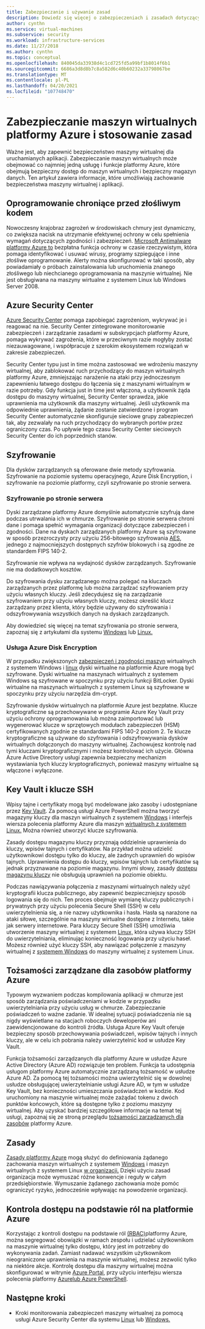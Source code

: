```yaml
---
title: Zabezpieczanie i używanie zasad
description: Dowiedz się więcej o zabezpieczeniach i zasadach dotyczących maszyn wirtualnych na platformie Azure.
author: cynthn
ms.service: virtual-machines
ms.subservice: security
ms.workload: infrastructure-services
ms.date: 11/27/2018
ms.author: cynthn
ms.topic: conceptual
ms.openlocfilehash: 840045da33938d4c1cd725fd5a99bf1b8014f6b1
ms.sourcegitcommit: 6686a3d8d8b7c8a582d6c40b60232a33798067be
ms.translationtype: MT
ms.contentlocale: pl-PL
ms.lasthandoff: 04/20/2021
ms.locfileid: "107748470"
---
```

# <a name="secure-and-use-policies-on-virtual-machines-in-azure"></a>Zabezpieczanie maszyn wirtualnych platformy Azure i stosowanie zasad

Ważne jest, aby zapewnić bezpieczeństwo maszyny wirtualnej dla uruchamianych aplikacji. Zabezpieczanie maszyn wirtualnych może obejmować co najmniej jedną usługę i funkcje platformy Azure, które obejmują bezpieczny dostęp do maszyn wirtualnych i bezpieczny magazyn danych. Ten artykuł zawiera informacje, które umożliwiają zachowanie bezpieczeństwa maszyny wirtualnej i aplikacji.

## <a name="antimalware"></a>Oprogramowanie chroniące przed złośliwym kodem

Nowoczesny krajobraz zagrożeń w środowiskach chmury jest dynamiczny, co zwiększa nacisk na utrzymanie efektywnej ochrony w celu spełnienia wymagań dotyczących zgodności i zabezpieczeń. [Microsoft Antimalware platformy Azure to](../security/fundamentals/antimalware.md) bezpłatna funkcja ochrony w czasie rzeczywistym, która pomaga identyfikować i usuwać wirusy, programy szpiegujące i inne złośliwe oprogramowanie. Alerty można skonfigurować w taki sposób, aby powiadamiały o próbach zainstalowania lub uruchomienia znanego złośliwego lub niechcianego oprogramowania na maszynie wirtualnej. Nie jest obsługiwana na maszyny wirtualne z systemem Linux lub Windows Server 2008.

## <a name="azure-security-center"></a>Azure Security Center

[Azure Security Center](../security-center/security-center-introduction.md) pomaga zapobiegać zagrożeniom, wykrywać je i reagować na nie. Security Center zintegrowane monitorowanie zabezpieczeń i zarządzanie zasadami w subskrypcjach platformy Azure, pomaga wykrywać zagrożenia, które w przeciwnym razie mogłyby zostać niezauwagowane, i współpracuje z szerokim ekosystemem rozwiązań w zakresie zabezpieczeń.

Security Center typu just in time można zastosować we wdrożeniu maszyny wirtualnej, aby zablokować ruch przychodzący do maszyn wirtualnych platformy Azure, zmniejszając narażenie na ataki przy jednoczesnym zapewnieniu łatwego dostępu do łączenia się z maszynami wirtualnym w razie potrzeby. Gdy funkcja just in time jest włączona, a użytkownik żąda dostępu do maszyny wirtualnej, Security Center sprawdza, jakie uprawnienia ma użytkownik dla maszyny wirtualnej. Jeśli użytkownik ma odpowiednie uprawnienia, żądanie zostanie zatwierdzone i program Security Center automatycznie skonfiguruje sieciowe grupy zabezpieczeń tak, aby zezwalały na ruch przychodzący do wybranych portów przez ograniczony czas. Po upływie tego czasu Security Center sieciowych Security Center do ich poprzednich stanów. 

## <a name="encryption"></a>Szyfrowanie

Dla dysków zarządzanych są oferowane dwie metody szyfrowania. Szyfrowanie na poziomie systemu operacyjnego, Azure Disk Encryption, i szyfrowanie na poziomie platformy, czyli szyfrowanie po stronie serwera.

### <a name="server-side-encryption"></a>Szyfrowanie po stronie serwera

Dyski zarządzane platformy Azure domyślnie automatycznie szyfrują dane podczas utrwalania ich w chmurze. Szyfrowanie po stronie serwera chroni dane i pomaga spełnić wymagania organizacji dotyczące zabezpieczeń i zgodności. Dane na dyskach zarządzanych platformy Azure są szyfrowane w sposób przezroczysty przy użyciu 256-bitowego szyfrowania [AES](https://en.wikipedia.org/wiki/Advanced_Encryption_Standard), jednego z najmocniejszych dostępnych szyfrów blokowych i są zgodne ze standardem FIPS 140-2.

Szyfrowanie nie wpływa na wydajność dysków zarządzanych. Szyfrowanie nie ma dodatkowych kosztów.

Do szyfrowania dysku zarządzanego można polegać na kluczach zarządzanych przez platformę lub można zarządzać szyfrowaniem przy użyciu własnych kluczy. Jeśli zdecydujesz się na zarządzanie szyfrowaniem przy  użyciu własnych kluczy, możesz określić klucz zarządzany przez klienta, który będzie używany do szyfrowania i odszyfrowywania wszystkich danych na dyskach zarządzanych. 

Aby dowiedzieć się więcej na temat szyfrowania po stronie serwera, zapoznaj się z artykułami dla systemu [Windows](./disk-encryption.md) lub [Linux.](./disk-encryption.md)

### <a name="azure-disk-encryption"></a>Usługa Azure Disk Encryption

W przypadku zwiększonych [zabezpieczeń i zgodności maszyn](windows/disk-encryption-overview.md) wirtualnych z systemem Windows i [linux](linux/disk-encryption-overview.md) dyski wirtualne na platformie Azure mogą być szyfrowane. Dyski wirtualne na maszynach wirtualnych z systemem Windows są szyfrowane w spoczynku przy użyciu funkcji BitLocker. Dyski wirtualne na maszynach wirtualnych z systemem Linux są szyfrowane w spoczynku przy użyciu narzędzia dm-crypt. 

Szyfrowanie dysków wirtualnych na platformie Azure jest bezpłatne. Klucze kryptograficzne są przechowywane w programie Azure Key Vault przy użyciu ochrony oprogramowania lub można zaimportować lub wygenerować klucze w sprzętowych modułach zabezpieczeń (HSM) certyfikowanych zgodnie ze standardami FIPS 140-2 poziom 2. Te klucze kryptograficzne są używane do szyfrowania i odszyfrowywania dysków wirtualnych dołączonych do maszyny wirtualnej. Zachowujesz kontrolę nad tymi kluczami kryptograficznymi i możesz kontrolować ich użycie. Główna Azure Active Directory usługi zapewnia bezpieczny mechanizm wystawiania tych kluczy kryptograficznych, ponieważ maszyny wirtualne są włączone i wyłączone.

## <a name="key-vault-and-ssh-keys"></a>Key Vault i klucze SSH

Wpisy tajne i certyfikaty mogą być modelowane jako zasoby i udostępniane przez [Key Vault](../key-vault/general/basic-concepts.md). Za pomocą usługi Azure PowerShell można tworzyć magazyny kluczy dla maszyn wirtualnych z systemem [Windows](windows/key-vault-setup.md) i interfejs wiersza polecenia platformy Azure dla maszyn [wirtualnych z systemem Linux.](linux/key-vault-setup.md) Można również utworzyć klucze szyfrowania.

Zasady dostępu magazynu kluczy przyznają oddzielnie uprawnienia do kluczy, wpisów tajnych i certyfikatów. Na przykład można udzielić użytkownikowi dostępu tylko do kluczy, ale żadnych uprawnień do wpisów tajnych. Uprawnienia dostępu do kluczy, wpisów tajnych lub certyfikatów są jednak przyznawane na poziomie magazynu. Innymi słowy, zasady [dostępu magazynu kluczy](../key-vault/general/security-overview.md) nie obsługują uprawnień na poziomie obiektu.

Podczas nawiązywania połączenia z maszynami wirtualnych należy użyć kryptografii klucza publicznego, aby zapewnić bezpieczniejszy sposób logowania się do nich. Ten proces obejmuje wymianę kluczy publicznych i prywatnych przy użyciu polecenia Secure Shell (SSH) w celu uwierzytelnienia się, a nie nazwy użytkownika i hasła. Hasła są narażone na ataki siłowe, szczególnie na maszyny wirtualne dostępne z Internetu, takie jak serwery internetowe. Para kluczy Secure Shell (SSH) umożliwia utworzenie maszyny wirtualnej z systemem [Linux,](linux/mac-create-ssh-keys.md) która używa kluczy SSH do uwierzytelniania, eliminując konieczność logowania przy użyciu haseł. Możesz również użyć kluczy SSH, aby nawiązać połączenie z maszyny wirtualnej z [systemem Windows](linux/ssh-from-windows.md) do maszyny wirtualnej z systemem Linux.

## <a name="managed-identities-for-azure-resources"></a>Tożsamości zarządzane dla zasobów platformy Azure

Typowym wyzwaniem podczas kompilowania aplikacji w chmurze jest sposób zarządzania poświadczeniami w kodzie w przypadku uwierzytelniania przy użyciu usług w chmurze. Zabezpieczanie poświadczeń to ważne zadanie. W idealnej sytuacji poświadczenia nie są nigdy wyświetlane na stacjach roboczych deweloperów ani zaewidencjonowane do kontroli źródła. Usługa Azure Key Vault oferuje bezpieczny sposób przechowywania poświadczeń, wpisów tajnych i innych kluczy, ale w celu ich pobrania należy uwierzytelnić kod w usłudze Key Vault. 

Funkcja tożsamości zarządzanych dla platformy Azure w usłudze Azure Active Directory (Azure AD) rozwiązuje ten problem. Funkcja ta udostępnia usługom platformy Azure automatycznie zarządzaną tożsamość w usłudze Azure AD. Za pomocą tej tożsamości można uwierzytelnić się w dowolnej usłudze obsługującej uwierzytelnianie usługi Azure AD, w tym w usłudze Key Vault, bez konieczności umieszczania poświadczeń w kodzie.  Kod uruchomiony na maszynie wirtualnej może zażądać tokenu z dwóch punktów końcowych, które są dostępne tylko z poziomu maszyny wirtualnej. Aby uzyskać bardziej szczegółowe informacje na temat tej usługi, zapoznaj się ze stroną przeglądu [tożsamości zarządzanych dla zasobów](../active-directory/managed-identities-azure-resources/overview.md) platformy Azure.   

## <a name="policies"></a>Zasady

[Zasady platformy Azure](../governance/policy/overview.md) mogą służyć do definiowania żądanego zachowania maszyn wirtualnych z systemem [Windows](./windows/policy.md) i maszyn wirtualnych z systemem Linux [w organizacji.](./linux/policy.md) Dzięki użyciu zasad organizacja może wymuszać różne konwencje i reguły w całym przedsiębiorstwie. Wymuszanie żądanego zachowania może pomóc ograniczyć ryzyko, jednocześnie wpływając na powodzenie organizacji.

## <a name="azure-role-based-access-control"></a>Kontrola dostępu na podstawie ról na platformie Azure

Korzystając z kontroli dostępu na podstawie ról [(RBAC)](../role-based-access-control/overview.md)platformy Azure, można segregować obowiązki w ramach zespołu i udzielać użytkownikom na maszynie wirtualnej tylko dostępu, który jest im potrzebny do wykonywania zadań. Zamiast nadawać wszystkim użytkownikom nieograniczone uprawnienia na maszynie wirtualnej, możesz zezwolić tylko na niektóre akcje. Kontrolę dostępu dla maszyny wirtualnej można skonfigurować w witrynie [Azure Portal](../role-based-access-control/role-assignments-portal.md), przy użyciu interfejsu wiersza polecenia platformy [Azure](/cli/azure/role)[lub Azure PowerShell](../role-based-access-control/role-assignments-powershell.md).


## <a name="next-steps"></a>Następne kroki
- Kroki monitorowania zabezpieczeń maszyny wirtualnej za pomocą usługi Azure Security Center dla systemu [Linux](../security/fundamentals/overview.md) lub [Windows.](/previous-versions/azure/virtual-machines/tutorial-azure-security)